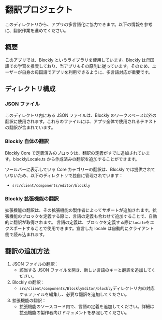 # 翻訳プロジェクト

このディレクトリから、アプリの多言語化に協力できます。以下の情報を参考に、翻訳作業を進めてください。

## 概要

このアプリでは、Blockly というライブラリを使用しています。Blockly は母国語での学習を推奨しており、当アプリもその原則に従っています。そのため、ユーザーが自身の母国語でアプリを利用できるように、多言語対応が重要です。

## ディレクトリ構成

### JSON ファイル

このディレクトリ内にある JSON ファイルは、Blockly のワークスペース以外の翻訳に使用されます。これらのファイルには、アプリ全体で使用されるテキストの翻訳が含まれています。

### Blockly 自体の翻訳

Blockly Core で定義済みのブロックは、翻訳の定義がすでに追加されています。blocklyLocale.ts から作成済みの翻訳を追加することができます。

ツールバーに表示している Core カテゴリーの翻訳は、Blockly では提供されていないため、以下のディレクトリで独自に管理されています：

- `src/client/components/editor/blockly`

### Blockly 拡張機能の翻訳

拡張機能の翻訳は、その拡張機能の製作者によってサポートが追加されます。拡張機能のブロックを定義する際に、言語の定義も合わせて追加することで、自動的に翻訳が取得されます。
言語の定義は、ブロックを定義する際に`locale`をエクスポートすることで使用できます。宣言した locale は自動的にクライアント側で読み込まれます。

## 翻訳の追加方法

1. JSON ファイルの翻訳：
   - 該当する JSON ファイルを開き、新しい言語のキーと翻訳を追加してください。
2. Blockly の翻訳：
   - `src/client/components/BlocklyEditor/blockly`ディレクトリ内の対応するファイルを編集し、必要な翻訳を追加してください。
3. 拡張機能の翻訳：
   - 拡張機能のソースコード内で、言語の定義を追加してください。詳細は拡張機能の製作者向けドキュメントを参照してください。
